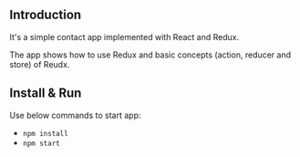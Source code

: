 ## Introduction

It's a simple contact app implemented with React and Redux.

The app shows how to use Redux and basic concepts (action, reducer and store) of Reudx.


## Install & Run

Use below commands to start app:

- `npm install`
- `npm start`